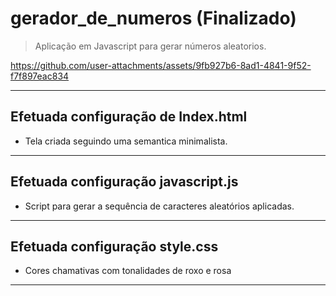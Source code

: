 # gerador_de_numeros (Finalizado)
> Aplicação em Javascript para gerar números aleatorios.
>

https://github.com/user-attachments/assets/9fb927b6-8ad1-4841-9f52-f7f897eac834

> 
---

## Efetuada configuração de Index.html
   - Tela criada seguindo uma semantica minimalista. 
   ---
## Efetuada configuração javascript.js
   - Script para gerar a sequência de caracteres aleatórios aplicadas.
   ---
## Efetuada configuração style.css
   -  Cores chamativas com tonalidades de roxo e rosa
   ---
